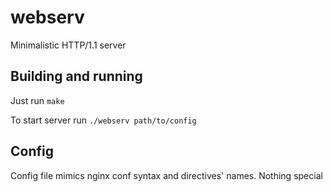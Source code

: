 # webserv
Minimalistic HTTP/1.1 server

## Building and running
Just run `make`

To start server run `./webserv path/to/config`

## Config
Config file mimics nginx conf syntax and directives' names. Nothing special
